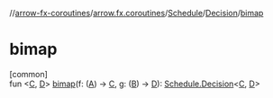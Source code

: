 //[arrow-fx-coroutines](../../../../index.md)/[arrow.fx.coroutines](../../index.md)/[Schedule](../index.md)/[Decision](index.md)/[bimap](bimap.md)

# bimap

[common]\
fun &lt;[C](bimap.md), [D](bimap.md)&gt; [bimap](bimap.md)(f: ([A](index.md)) -&gt; [C](bimap.md), g: ([B](index.md)) -&gt; [D](bimap.md)): [Schedule.Decision](index.md)&lt;[C](bimap.md), [D](bimap.md)&gt;
